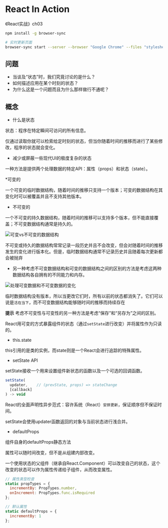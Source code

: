 # React In Action

《React实战》ch03

```bash
npm install -g browser-sync

# 实时更新页面
browser-sync start --server --browser "Google Chrome" --files "stylesheets/*.css, *.html, *.js"

```

## 问题

* 当谈及“状态”时，我们究竟讨论的是什么？
* 如何描述应用在某个时刻的状态？
* 为什么这是一个问题而且为什么那样做行不通呢？

## 概念

* 什么是状态

状态：程序在特定瞬间可访问的所有信息。

仅通过读取你就可以检索给定时刻的状态，但当你随着时间的推移而进行了某些修改，程序的状态就会变化。

* 减少或屏蔽一些现代UI的极度复杂的状态

一种方法是提供两个处理数据的特定API：属性（props）和状态（state）。

*可变的

一个可变的临时数据结构，随着时间的推移只支持一个版本；可变的数据结构在其变化时可以被覆盖并且不支持其他版本。

* 不可变的

一个不可变的持久数据结构，随着时间的推移可以支持多个版本，但不能直接覆盖；不可变数据结构通常是持久的。

![可变vs不可变的数据结构](https://tva1.sinaimg.cn/large/007S8ZIlly1ggomjgjre1j30hs08q0ug.jpg)

不可变或持久的数据结构常常记录一段历史并且不会改变，但会对随着时间的推移发生的变化进行版本化。但是，临时数据结构通常不记录历史并且随着每次更新都会被抛弃

* 另一种考虑不可变数据结构和可变的数据结构之间的区别的方法是考虑这两种数据结构各自拥有的不同能力和内存。

![处理可变数据和不可变数据的变化](https://tva1.sinaimg.cn/large/007S8ZIlly1ggomrp074wj30hs0cidi2.jpg)

临时数据结构没有版本，所以当更改它们时，所有以前的状态都消失了。它们可以说是`活在当下`，而不可变数据结构能够随时间的推移而持续存在

**提示** 考虑不可变性与可变性的另一种方法是考虑“保存”和“另存为”之间的区别。

React用可变的方式暴露组件的状态（通过`setState`进行改变）并将属性作为只读的。

* this.state

this引用的是类的实例，而state则是一个React会进行追踪的特殊属性。

* setState API

setState接收一个用来设置组件新状态的函数以及一个可选的回调函数。

```jsx
setState(
  updater,    // (prevState, props) => stateChange
  [callback]
) -> void
```

React的全面声明性异步范式：容许系统（React）`安排更新`，保证顺序但不保证时间。

setState会使用updater函数返回的对象与当前状态进行浅合并。

* defaultProps

组件自身的defaultProps静态方法

属性可以随时间改变，但不是从组建内部改变。

一个使用状态的父组件（继承自React.Component）可以改变自己的状态，这个改变的状态可以作为属性传递给子组件，从而改变属性。

```jsx
// 属性类型检查
static propTypes = {
  incrementBy: PropTypes.number,
  onIncrement: PropTypes.func.isRequired
};

// 默认属性
static defaultProps = {
  incrementBy: 1
};
```
